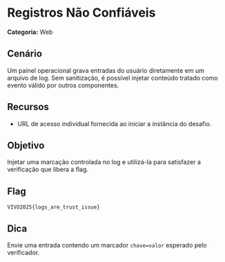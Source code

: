 # Registros Não Confiáveis

**Categoria:** Web

## Cenário
Um painel operacional grava entradas do usuário diretamente em um arquivo de log. Sem sanitização, é possível injetar conteúdo tratado como evento válido por outros componentes.

## Recursos
- URL de acesso individual fornecida ao iniciar a instância do desafio.

## Objetivo
Injetar uma marcação controlada no log e utilizá-la para satisfazer a verificação que libera a flag.

## Flag
`VIVO2025{logs_are_trust_issue}`

## Dica
Envie uma entrada contendo um marcador `chave=valor` esperado pelo verificador.
